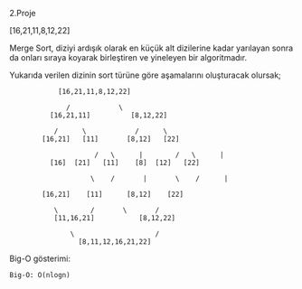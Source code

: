 2.Proje

 [16,21,11,8,12,22] 
 
 Merge Sort, diziyi ardışık olarak en küçük alt dizilerine kadar yarılayan sonra da onları sıraya koyarak birleştiren ve yineleyen bir algoritmadır. 
 
  Yukarıda verilen dizinin sort türüne göre aşamalarını oluşturacak olursak;
				

				[16,21,11,8,12,22]
        
				  /            \
		 	  [16,21,11]          [8,12,22]
        
			   /      \            /      \
			[16,21]   [11]       [8,12]   [22]
      
                         /   \      |        /   \      |
		      [16]  [21]   [11]    [8]  [12]   [22]
          
                        \    /       |       \    /      |
                        
			[16,21]    [11]      [8,12]    [22]
      
			   \        /		\       /
			   [11,16,21]           [8,12,22]
         
			       \                    /
			         [8,11,12,16,21,22]
               

  Big-O gösterimi:
  

	Big-O: O(nlogn)
